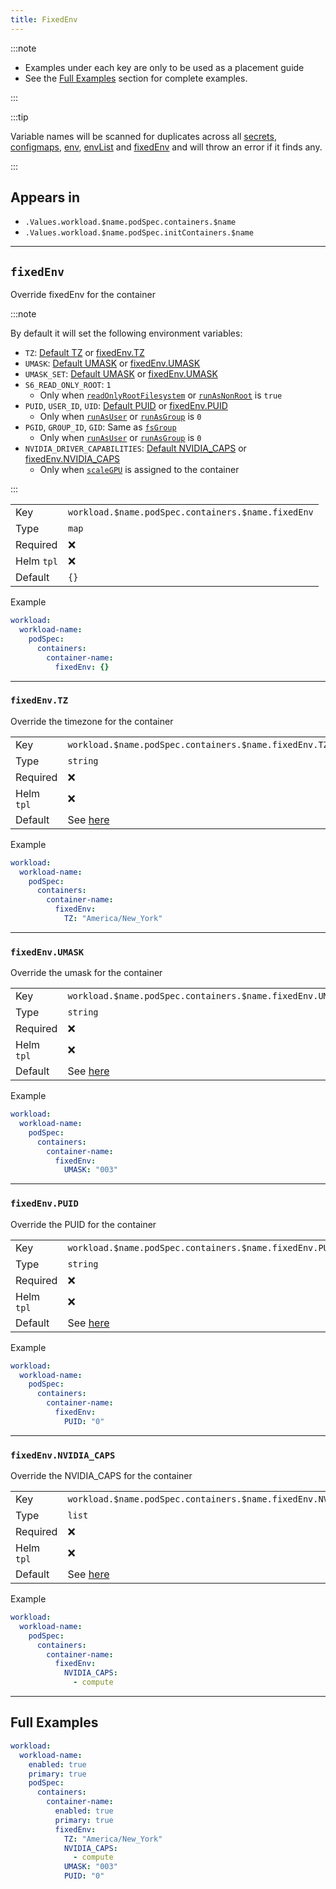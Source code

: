 ```yaml
---
title: FixedEnv
---
```


:::note

- Examples under each key are only to be used as a placement guide
- See the [Full Examples](#full-examples) section for complete examples.

:::

:::tip

Variable names will be scanned for duplicates across all
[secrets](../secret.md), [configmaps](../configmap.md),
[env](./env.md), [envList](./envList.md) and [fixedEnv](./fixedEnv.md)
and will throw an error if it finds any.

:::

## Appears in

- `.Values.workload.$name.podSpec.containers.$name`
- `.Values.workload.$name.podSpec.initContainers.$name`

---

## `fixedEnv`

Override fixedEnv for the container

:::note

By default it will set the following environment variables:

- `TZ`: [Default TZ](../index.md#tz) or [fixedEnv.TZ](#fixedenvtz)
- `UMASK`: [Default UMASK](../securityContext.md#securitycontextcontainerumask) or [fixedEnv.UMASK](#fixedenvumask)
- `UMASK_SET`: [Default UMASK](../securityContext.md#securitycontextcontainerumask) or [fixedEnv.UMASK](#fixedenvumask)
- `S6_READ_ONLY_ROOT`: `1`
  - Only when [`readOnlyRootFilesystem`](./securityContext.md#securitycontextreadonlyrootfilesystem) or [`runAsNonRoot`](./securityContext.md#securitycontextrunasnonroot) is `true`
- `PUID`, `USER_ID`, `UID`: [Default PUID](../securityContext.md#securitycontextcontainerpuid) or [fixedEnv.PUID](#fixedenvpuid)
  - Only when [`runAsUser`](./securityContext.md#securitycontextrunasuser) or [`runAsGroup`](../securityContext.md#securitycontextcontainerrunasgroup) is `0`
- `PGID`, `GROUP_ID`, `GID`: Same as [`fsGroup`](../securityContext.md#securitycontextpodfsgroup)
  - Only when [`runAsUser`](./securityContext.md#securitycontextrunasuser) or [`runAsGroup`](../securityContext.md#securitycontextcontainerrunasgroup) is `0`
- `NVIDIA_DRIVER_CAPABILITIES`: [Default NVIDIA_CAPS](../containerOptions.md#nvidia_caps) or [fixedEnv.NVIDIA_CAPS](#fixedenvnvidia_caps)
  - Only when [`scaleGPU`](../scaleGPU.md) is assigned to the container

:::

|            |                                                    |
| ---------- | -------------------------------------------------- |
| Key        | `workload.$name.podSpec.containers.$name.fixedEnv` |
| Type       | `map`                                              |
| Required   | ❌                                                 |
| Helm `tpl` | ❌                                                 |
| Default    | `{}`                                               |

Example

```yaml
workload:
  workload-name:
    podSpec:
      containers:
        container-name:
          fixedEnv: {}
```

---

### `fixedEnv.TZ`

Override the timezone for the container

|            |                                                       |
| ---------- | ----------------------------------------------------- |
| Key        | `workload.$name.podSpec.containers.$name.fixedEnv.TZ` |
| Type       | `string`                                              |
| Required   | ❌                                                    |
| Helm `tpl` | ❌                                                    |
| Default    | See [here](../index.md#tz)                            |

Example

```yaml
workload:
  workload-name:
    podSpec:
      containers:
        container-name:
          fixedEnv:
            TZ: "America/New_York"
```

---

### `fixedEnv.UMASK`

Override the umask for the container

|            |                                                                 |
| ---------- | --------------------------------------------------------------- |
| Key        | `workload.$name.podSpec.containers.$name.fixedEnv.UMASK`        |
| Type       | `string`                                                        |
| Required   | ❌                                                              |
| Helm `tpl` | ❌                                                              |
| Default    | See [here](../securityContext.md#securitycontextcontainerumask) |

Example

```yaml
workload:
  workload-name:
    podSpec:
      containers:
        container-name:
          fixedEnv:
            UMASK: "003"
```

---

### `fixedEnv.PUID`

Override the PUID for the container

|            |                                                                |
| ---------- | -------------------------------------------------------------- |
| Key        | `workload.$name.podSpec.containers.$name.fixedEnv.PUID`        |
| Type       | `string`                                                       |
| Required   | ❌                                                             |
| Helm `tpl` | ❌                                                             |
| Default    | See [here](../securityContext.md#securitycontextcontainerpuid) |

Example

```yaml
workload:
  workload-name:
    podSpec:
      containers:
        container-name:
          fixedEnv:
            PUID: "0"
```

---

### `fixedEnv.NVIDIA_CAPS`

Override the NVIDIA_CAPS for the container

|            |                                                                |
| ---------- | -------------------------------------------------------------- |
| Key        | `workload.$name.podSpec.containers.$name.fixedEnv.NVIDIA_CAPS` |
| Type       | `list`                                                         |
| Required   | ❌                                                             |
| Helm `tpl` | ❌                                                             |
| Default    | See [here](../containerOptions.md#nvidia_caps)                 |

Example

```yaml
workload:
  workload-name:
    podSpec:
      containers:
        container-name:
          fixedEnv:
            NVIDIA_CAPS:
              - compute
```

---

## Full Examples

```yaml
workload:
  workload-name:
    enabled: true
    primary: true
    podSpec:
      containers:
        container-name:
          enabled: true
          primary: true
          fixedEnv:
            TZ: "America/New_York"
            NVIDIA_CAPS:
              - compute
            UMASK: "003"
            PUID: "0"
```
